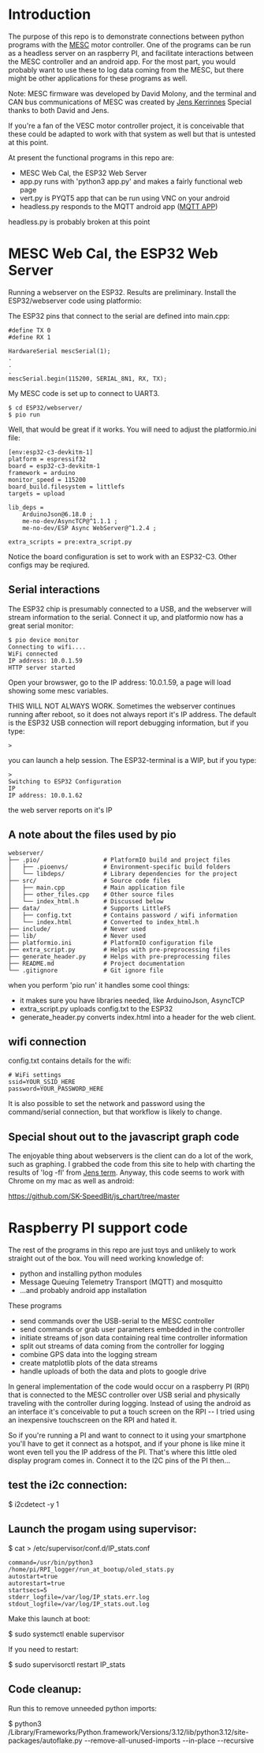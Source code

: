 # Introduction

The purpose of this repo is to demonstrate connections between python programs with the [MESC](https://github.com/davidmolony/MESC_Firmware) motor controller. One of the programs can be run as a headless server on an raspberry PI, and facilitate interactions between the MESC controller and an android app. For the most part, you would probably want to use these to log data coming from the MESC, but there might be other applications for these programs as well. 

Note: MESC firmware was developed by David Molony, and the terminal and CAN bus communications of MESC was created by [Jens Kerrinnes](https://github.com/Netzpfuscher) Special thanks to both David and Jens. 

If you're a fan of the VESC motor controller project, it is conceivable that these could be adapted to work with that system as well but that is untested at this point. 

At present the functional programs in this repo are:
 * MESC Web Cal, the ESP32 Web Server 
 * app.py runs with 'python3 app.py' and makes a fairly functional web page
 * vert.py is PYQT5 app that can be run using VNC on your android
 * headless.py responds to the MQTT android app ([MQTT APP](https://github.com/owhite/MqttApp))
  
headless.py is probably broken at this point

# MESC Web Cal, the ESP32 Web Server 

Running a webserver on the ESP32. Results are preliminary. Install the ESP32/webserver code using platformio:

The ESP32 pins that connect to the serial are defined into main.cpp:
```
#define TX 0
#define RX 1

HardwareSerial mescSerial(1);
.
.
.
mescSerial.begin(115200, SERIAL_8N1, RX, TX); 
```
My MESC code is set up to connect to UART3. 

```
$ cd ESP32/webserver/
$ pio run 
```

Well, that would be great if it works. You will  need to adjust the platformio.ini file:
```
[env:esp32-c3-devkitm-1]
platform = espressif32
board = esp32-c3-devkitm-1
framework = arduino
monitor_speed = 115200
board_build.filesystem = littlefs
targets = upload

lib_deps =
    ArduinoJson@6.18.0 ;
    me-no-dev/AsyncTCP@^1.1.1 ; 
    me-no-dev/ESP Async WebServer@^1.2.4 ; 

extra_scripts = pre:extra_script.py

```
Notice the board configuration is set to work with an ESP32-C3. Other configs may be reqiured. 

## Serial interactions
The ESP32 chip is presumably connected to a USB, and the webserver will stream information to the serial. Connect it up, and platformio now has a great serial monitor:

```
$ pio device monitor
Connecting to wifi....
WiFi connected
IP address: 10.0.1.59
HTTP server started
```

Open your browswer, go to the IP address: 10.0.1.59, a page will load showing some mesc variables.

THIS WILL NOT ALWAYS WORK. Sometimes the webserver continues running after reboot, so it does not always report it's IP address. The default is the ESP32 USB connection will report debugging information, but if you type:
```
>
```
you can launch a help session. The ESP32-terminal is a WIP, but if you type:
```
>
Switching to ESP32 Configuration
IP
IP address: 10.0.1.62
```

the web server reports on it's IP

## A note about the files used by pio

```
webserver/
├── .pio/                  # PlatformIO build and project files
│   ├── .pioenvs/          # Environment-specific build folders
│   └── libdeps/           # Library dependencies for the project
├── src/                   # Source code files
│   ├── main.cpp           # Main application file
│   ├── other_files.cpp    # Other source files
│   └── index_html.h       # Discussed below
├── data/                  # Supports LittleFS
│   ├── config.txt         # Contains password / wifi information
│   └── index.html         # Converted to index_html.h
├── include/               # Never used 
├── lib/                   # Never used
├── platformio.ini         # PlatformIO configuration file
├── extra_script.py        # Helps with pre-preprocessing files
├── generate_header.py     # Helps with pre-preprocessing files
├── README.md              # Project documentation
└── .gitignore             # Git ignore file
```

when you perform 'pio run' it handles some cool things:
* it makes sure you have libraries needed, like ArduinoJson, AsyncTCP
* extra_script.py uploads config.txt to the ESP32
* generate_header.py converts index.html into a header for the web client. 

## wifi connection
config.txt contains details for the wifi:

```
# WiFi settings
ssid=YOUR_SSID_HERE
password=YOUR_PASSWORD_HERE

```

It is also possible to set the network and password using the command/serial connection, but that workflow is likely to change. 

## Special shout out to the javascript graph code
The enjoyable thing about webservers is the client can do a lot of the work, such as graphing. I grabbed the code from this site to help with charting the results of 'log -fl' from [Jens term](https://github.com/Netzpfuscher). Anyway, this code seems to work with Chrome on my mac as well as android: 

https://github.com/SK-SpeedBit/js_chart/tree/master

# Raspberry PI support code

The rest of the programs in this repo are just toys and unlikely to work straight out of the box. You will need working knowledge of:
 * python and installing python modules
 * Message Queuing Telemetry Transport (MQTT) and mosquitto
 * ...and probably android app installation

These programs 
 * send commands over the USB-serial to the MESC controller
 * send commands or grab user parameters embedded in the controller
 * initiate streams of json data containing real time controller information
 * split out streams of data coming from the controller for logging
 * combine GPS data into the logging stream
 * create matplotlib plots of the data streams
 * handle uploads of both the data and plots to google drive
 
In general implementation of the code would occur on a raspberry PI (RPI) that is connected to the MESC controller over USB serial and physically traveling with the controller during logging. Instead of using the android as an interface it's conceivable to put a touch screen on the RPI -- I tried using an inexpensive touchscreen on the RPI and hated it. 

So if you're running a PI and want to connect to it using your smartphone you'll have to get it connect as a hotspot, and if your phone is like mine it wont even tell you the IP address of the PI. That's where this little oled display program comes in. Connect it to the I2C pins of the PI then...

## test the i2c connection:
$ i2cdetect -y 1

## Launch the progam using supervisor:
$ cat > /etc/supervisor/conf.d/IP_stats.conf
```[program:IP_stats]
command=/usr/bin/python3 /home/pi/RPI_logger/run_at_bootup/oled_stats.py
autostart=true  
autorestart=true
startsecs=5     
stderr_logfile=/var/log/IP_stats.err.log
stdout_logfile=/var/log/IP_stats.out.log
```
Make this launch at boot:

$ sudo systemctl enable supervisor

If you need to restart:

$ sudo supervisorctl restart IP_stats

## Code cleanup:

Run this to remove unneeded python imports:

$ python3 /Library/Frameworks/Python.framework/Versions/3.12/lib/python3.12/site-packages/autoflake.py  --remove-all-unused-imports --in-place --recursive

